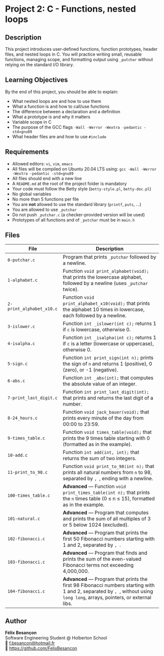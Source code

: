 # Project 2: C - Functions, nested loops

## Description
This project introduces user-defined functions, function prototypes, header files, and nested loops in C. You will practice writing small, reusable functions, managing scope, and formatting output using `_putchar` without relying on the standard I/O library.

## Learning Objectives
By the end of this project, you should be able to explain:
- What nested loops are and how to use them
- What a function is and how to call/use functions
- The difference between a declaration and a definition
- What a prototype is and why it matters
- Variable scope in C
- The purpose of the GCC flags `-Wall -Werror -Wextra -pedantic -std=gnu89`
- What header files are and how to use `#include`

## Requirements
- Allowed editors: `vi`, `vim`, `emacs`
- All files will be compiled on Ubuntu 20.04 LTS using: `gcc -Wall -Werror -Wextra -pedantic -std=gnu89`
- All files should end with a new line
- A `README.md` at the root of the project folder is mandatory
- Your code must follow the Betty style (`betty-style.pl`, `betty-doc.pl`)
- No global variables
- No more than 5 functions per file
- You are **not** allowed to use the standard library (`printf`, `puts`, …)
- You are allowed to use `_putchar`
- Do not push `_putchar.c` (a checker-provided version will be used)
- Prototypes of all functions and of `_putchar` must be in `main.h`

## Files

| File | Description |
|------|-------------|
| `0-putchar.c` | Program that prints `_putchar` followed by a newline. |
| `1-alphabet.c` | Function `void print_alphabet(void);` that prints the lowercase alphabet, followed by a newline (uses `_putchar` twice). |
| `2-print_alphabet_x10.c` | Function `void print_alphabet_x10(void);` that prints the alphabet 10 times in lowercase, each followed by a newline. |
| `3-islower.c` | Function `int _islower(int c);` returns 1 if `c` is lowercase, otherwise 0. |
| `4-isalpha.c` | Function `int _isalpha(int c);` returns 1 if `c` is a letter (lowercase or uppercase), otherwise 0. |
| `5-sign.c` | Function `int print_sign(int n);` prints the sign of `n` and returns 1 (positive), 0 (zero), or -1 (negative). |
| `6-abs.c` | Function `int _abs(int);` that computes the absolute value of an integer. |
| `7-print_last_digit.c` | Function `int print_last_digit(int);` that prints and returns the last digit of a number. |
| `8-24_hours.c` | Function `void jack_bauer(void);` that prints every minute of the day from 00:00 to 23:59. |
| `9-times_table.c` | Function `void times_table(void);` that prints the 9 times table starting with 0 (formatted as in the example). |
| `10-add.c` | Function `int add(int, int);` that returns the sum of two integers. |
| `11-print_to_98.c` | Function `void print_to_98(int n);` that prints all natural numbers from `n` to 98, separated by `, `, ending with a newline. |
| `100-times_table.c` | **Advanced** — Function `void print_times_table(int n);` that prints the `n` times table (0 ≤ n ≤ 15), formatted as in the example. |
| `101-natural.c` | **Advanced** — Program that computes and prints the sum of all multiples of 3 or 5 below 1024 (excluded). |
| `102-fibonacci.c` | **Advanced** — Program that prints the first 50 Fibonacci numbers starting with 1 and 2, separated by `, `. |
| `103-fibonacci.c` | **Advanced** — Program that finds and prints the sum of the even-valued Fibonacci terms not exceeding 4,000,000. |
| `104-fibonacci.c` | **Advanced** — Program that prints the first 98 Fibonacci numbers starting with 1 and 2, separated by `, `, without using `long long`, arrays, pointers, or external libs. |

## Author
**Félix Besançon**  
Software Engineering Student @ Holberton School  
📧 f.besancon@hotmail.fr  
🔗 https://github.com/FelixBesancon
